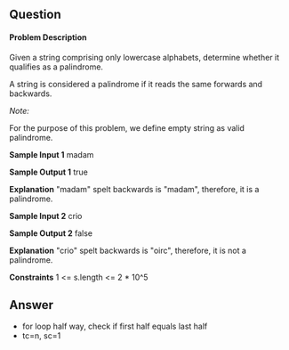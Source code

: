 ## Question
#### Problem Description
Given a string comprising only lowercase alphabets, determine whether it qualifies as a palindrome.

A string is considered a palindrome if it reads the same forwards and backwards.

*Note:*

For the purpose of this problem, we define empty string as valid palindrome.

**Sample Input 1**
madam

**Sample Output 1**
true

**Explanation**
"madam" spelt backwards is "madam", therefore, it is a palindrome.

**Sample Input 2**
crio

**Sample Output 2**
false

**Explanation**
"crio" spelt backwards is "oirc", therefore, it is not a palindrome.

**Constraints**
1 <= s.length <= 2 * 10^5

## Answer
- for loop half way, check if first half equals last half
- tc=n, sc=1

